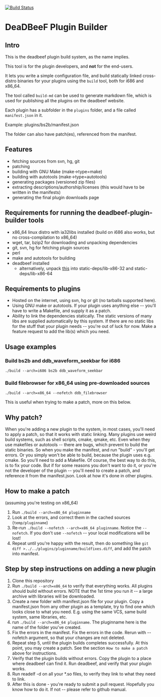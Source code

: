 [![Build Status](https://travis-ci.org/Alexey-Yakovenko/deadbeef-plugin-builder.svg?branch=master)](https://travis-ci.org/Alexey-Yakovenko/deadbeef-plugin-builder)

# DeaDBeeF Plugin Builder

## Intro

This is the deadbeef plugin build system, as the name implies.

This tool is for the plugin developers, and __not__ for the end-users.

It lets you write a simple configuration file, and build statically linked cross-distro binaries for your plugins using the `build` tool, both for i686 and x86\_64.

The tool called `build-md` can be used to generate markdown file, which is used for publishing all the plugins on the deadbeef website.

Each plugin has a subfolder in the `plugins` folder, and a file called `manifest.json` in it.

Example: plugins/bs2b/manifest.json

The folder can also have patch(es), referenced from the manifest.

## Features

* fetching sources from svn, hg, git
* patching
* building with GNU Make (make->type=make)
* building with autotools (make->type=autotools)
* generating packages (versioned zip files)
* extracting descriptions/authorship/licenses (this would have to be written in the manifests)
* generating the final plugin downloads page

## Requirements for running the deadbeef-plugin-builder tools

* x86\_64 linux distro with ia32libs installed (build on i686 also works, but no cross-compilation to x86\_64)
* wget, tar, bzip2 for downloading and unpacking dependencies
* git, svn, hg for fetching plugin sources
* perl
* make and autotools for building
* deadbeef installed
    * alternatively, unpack
      [this](http://sourceforge.net/projects/deadbeef/files/staticdeps/ddb-headers-latest.tar.bz2/download) into static-deps/lib-x86-32 and static-deps/lib-x86-64

## Requirements to plugins

* Hosted on the internet, using svn, hg or git (no tarballs supported here).
* Using GNU make or autotools. If your plugin uses anything else -- you'll have to write a Makefile, and supply it as a patch.
* Ability to link the dependencies statically. The static versions of many libs are supplied automatically by this system. If there are no static libs for the stuff that your plugin needs -- you're out of luck for now. Make a feature request to add the lib(s) which you need.

## Usage examples

### Build bs2b and ddb\_waveform\_seekbar for i686

````
./build --arch=i686 bs2b ddb_waveform_seekbar
````

### Build filebrowser for x86_64 using pre-downloaded sources

````
./build --arch=x86_64 --nofetch ddb_filebrowser
````

This is useful when trying to make a patch, more on this below.

## Why patch?

When you're adding a new plugin to the system, in most cases, you'll need to apply a patch, so that it works with static linking. Many plugins use weird build systems, such as shell scripts, cmake, qmake, etc. Even when they use makefiles or autotools -- there are bugs, which prevent to build the static binaries. So when you make the manifest, and run "build" - you'll get errors. Or you simply won't be able to build, because the plugin uses e.g. cmake. So you'll need to add a Makefile. Of course, the best way to do this, is to fix your code. But if for some reasons you don't want to do it, or you're not the developer of the plugin -- you'll need to create a patch, and reference it from the manifest.json. Look at how it's done in other plugins.

## How to make a patch

(assuming you're testing on x86_64)

1. Run ```./build --arch=x86_64 pluginname```
2. Look at the errors, and correct them in the cached sources (```temp/pluginname```)
3. Re-run ```./build --nofetch --arch=x86_64 pluginname```. Notice the ```--nofetch```. If you don't use ```--nofetch``` -- your local modifications will be lost!
4. Repeat until you're happy with the result, then do something like ```git diff >../../plugins/pluginname/buildfixes.diff```, and add the patch into manifest.

## Step by step instructions on adding a new plugin

1. Clone this repository
2. Run ```./build --arch=x86_64``` to verify that everything works. All plugins should build without errors. NOTE that the 1st time you run it -- a large archive with libraries will be downloaded.
3. Create a new folder with manifest.json file for your plugin. Copy a manifest.json from any other plugin as a template, try to find one which looks close to what you need. E.g. using the same VCS, same build system, same libraries, etc.
4. run ```./build --arch=x86_64 pluginname```. The pluginname here is the name of the folder you've created.
5. Fix the errors in the manifest. Fix the errors in the code. Rerun with --nofetch argument, so that your changes are not deleted.
6. Repeat step 5, until the plugin builds completes successfully. At this point, you may create a patch. See the section ```How to make a patch``` above for instructions.
7. Verify that the plugin builds without errors. Copy the plugin to a place where deadbeef can find it. Run deadbeef, and verify that your plugin works.
8. Run readelf -d on all your *.so files, to verify they link to what they need to link.
9. After this is done - you're ready to submit a pull request. Hopefully you know how to do it. If not -- please refer to github manual.

